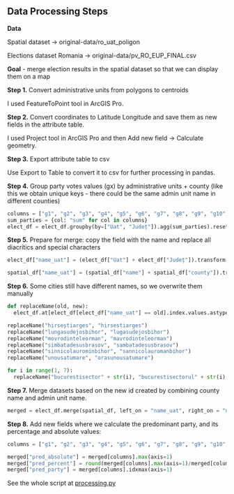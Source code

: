 ## Data Processing Steps

**Data**

Spatial dataset -> original-data/ro_uat_poligon

Elections dataset Romania -> original-data/pv_RO_EUP_FINAL.csv

**Goal** - merge election results in the spatial dataset so that we can display them on a map

**Step 1.** Convert administrative units from polygons to centroids

I used FeatureToPoint tool in ArcGIS Pro.

**Step 2.** Convert coordinates to Latitude Longitude and save them as new fields in the attribute table.

I used Project tool in ArcGIS Pro and then Add new field -> Calculate geometry.

**Step 3.** Export attribute table to csv

Use Export to Table to convert it to csv for further processing in pandas.

**Step 4.** Group party votes values (gx) by administrative units + county (like this we obtain unique keys - there could be the same admin unit name in different counties)

```py
columns = ["g1", "g2", "g3", "g4", "g5", "g6", "g7", "g8", "g9", "g10", "g11", "g12", "g13", "g14", "g15", "g16"]
sum_parties = {col: "sum" for col in columns}
elect_df = elect_df.groupby(by=["Uat", "Județ"]).agg(sum_parties).reset_index()
```

**Step 5.** Prepare for merge: copy the field with the name and replace all diacritics and special characters

```py
elect_df["name_uat"] = (elect_df["Uat"] + elect_df["Județ"]).transform(lambda s: s.replace(" ", "").replace("-", "").replace('MUNICIPIUL', '').replace('COMUNA', '').replace('ORAŞ', '').replace("Ă", "A").replace("Ţ", "T").replace("Ă", "A").replace("Ş", "S").replace("Â", "I").replace("Î", "I").lower())

spatial_df["name_uat"] = (spatial_df["name"] + spatial_df["county"]).transform(lambda s: s.lower().replace(" ", "").replace("-", "").replace("ă", "a").replace("ț", "t").replace("ă", "a").replace("ș", "s").replace("â", "i").replace("î", "i"))
```

**Step 6.** Some cities still have different names, so we overwrite them manually

```py
def replaceName(old, new):
  elect_df.at[elect_df[elect_df["name_uat"] == old].index.values.astype(int)[0], "name_uat"] = new

replaceName("hirseștiarges", "hirsestiarges")
replaceName("lungasudejosbihor", "lugasudejosbihor")
replaceName("movrodinteleorman", "mavrodinteleorman")
replaceName("simbatadesusbrasov", "sambatadesusbrasov")
replaceName("sinnicolaurominbihor", "sannicolauromanbihor")
replaceName("unousatumare", "orasunousatumare")

for i in range(1, 7):
  replaceName("bucurestisector" + str(i), "bucurestisectorul" + str(i) + "bucuresti")
```

**Step 7.** Merge datasets based on the new id created by combining county name and admin unit name.

```py
merged = elect_df.merge(spatial_df, left_on = "name_uat", right_on = "name_uat", how="outer")
```

**Step 8.** Add new fields where we calculate the predominant party, and its percentage and absolute values:

```py
columns = ["g1", "g2", "g3", "g4", "g5", "g6", "g7", "g8", "g9", "g10", "g11", "g12", "g13", "g14", "g15", "g16"]

merged["pred_absolute"] = merged[columns].max(axis=1)
merged["pred_percent"] = round(merged[columns].max(axis=1)/merged[columns].sum(axis=1) * 100, 2)
merged["pred_party"] = merged[columns].idxmax(axis=1)
```

See the whole script at [processing.py](./processing.py)
